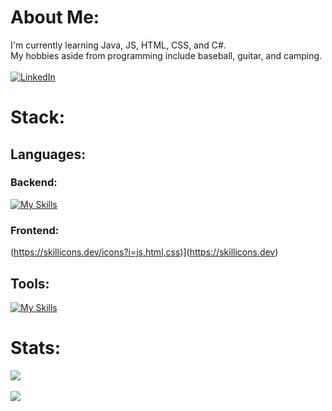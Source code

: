 # About Me:
I'm currently learning Java, JS, HTML, CSS, and C#.<br>My hobbies aside from programming include baseball, guitar, and camping.<br><br>
[![LinkedIn](https://img.shields.io/badge/LinkedIn-%230077B5.svg?logo=linkedin&logoColor=white)](https://www.linkedin.com/in/aidan-dorn-b78b0b246/) 
# Stack:
## Languages:
### Backend:
[![My Skills](https://skillicons.dev/icons?i=java,cs)](https://skillicons.dev)<br/>
### Frontend:
(https://skillicons.dev/icons?i=js,html,css)](https://skillicons.dev)<br/>
## Tools:
[![My Skills](https://skillicons.dev/icons?i=idea,github,eclipse,discord,linux)](https://skillicons.dev)<br/>
# Stats:
![](https://github-readme-stats.vercel.app/api?username=AidanDorn&theme=dark&hide_border=false&include_all_commits=true&count_private=false)<br><br>
[![](https://visitcount.itsvg.in/api?id=AidanDorn&icon=0&color=0)](https://visitcount.itsvg.in)
